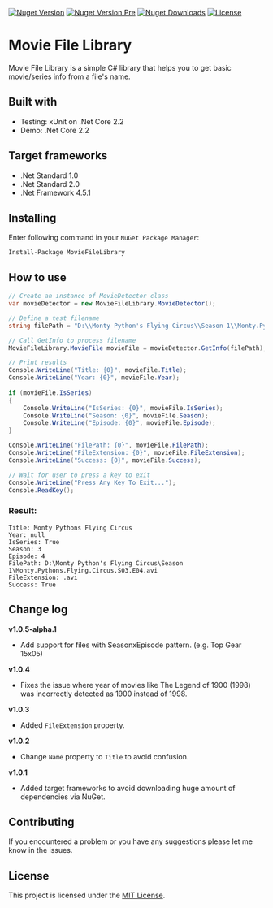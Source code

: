 [![Nuget Version][nuget-shield]][nuget]
[![Nuget Version Pre][nuget-shield-pre]][nuget-pre]
[![Nuget Downloads][nuget-shield-downloads]][nuget]
[![License][license-shield]](LICENSE)

# Movie File Library
Movie File Library is a simple C# library that helps you to get basic movie/series info from a file's name.

## Built with
- Testing: xUnit on .Net Core 2.2
- Demo: .Net Core 2.2

## Target frameworks
- .Net Standard 1.0
- .Net Standard 2.0
- .Net Framework 4.5.1

## Installing
Enter following command in your ```NuGet Package Manager```:
```
Install-Package MovieFileLibrary
```

## How to use

```csharp
// Create an instance of MovieDetector class
var movieDetector = new MovieFileLibrary.MovieDetector();

// Define a test filename
string filePath = "D:\\Monty Python's Flying Circus\\Season 1\\Monty.Pythons.Flying.Circus.S03.E04.avi";

// Call GetInfo to process filename
MovieFileLibrary.MovieFile movieFile = movieDetector.GetInfo(filePath);

// Print results
Console.WriteLine("Title: {0}", movieFile.Title);
Console.WriteLine("Year: {0}", movieFile.Year);
    
if (movieFile.IsSeries)
{
    Console.WriteLine("IsSeries: {0}", movieFile.IsSeries);
    Console.WriteLine("Season: {0}", movieFile.Season);
    Console.WriteLine("Episode: {0}", movieFile.Episode);
}

Console.WriteLine("FilePath: {0}", movieFile.FilePath);
Console.WriteLine("FileExtension: {0}", movieFile.FileExtension);
Console.WriteLine("Success: {0}", movieFile.Success);   

// Wait for user to press a key to exit
Console.WriteLine("Press Any Key To Exit...");
Console.ReadKey();
```
### Result:
```
Title: Monty Pythons Flying Circus
Year: null
IsSeries: True
Season: 3
Episode: 4
FilePath: D:\Monty Python's Flying Circus\Season 1\Monty.Pythons.Flying.Circus.S03.E04.avi
FileExtension: .avi
Success: True
```

## Change log
**v1.0.5-alpha.1**
- Add support for files with SeasonxEpisode pattern. (e.g. Top Gear 15x05)

**v1.0.4**
- Fixes the issue where year of movies like The Legend of 1900 (1998) was incorrectly detected as 1900 instead of 1998.
 
**v1.0.3**
- Added ```FileExtension``` property.

**v1.0.2**
- Change ```Name``` property to ```Title``` to avoid confusion.

**v1.0.1**
- Added target frameworks to avoid downloading huge amount of dependencies via NuGet.

## Contributing
If you encountered a problem or you have any suggestions please let me know in the issues.

## License
This project is licensed under the [MIT License](LICENSE).

[nuget]: https://www.nuget.org/packages/MovieFileLibrary
[nuget-pre]: https://www.nuget.org/packages/MovieFileLibrary/absoluteLatest
[nuget-shield]: https://img.shields.io/nuget/v/MovieFileLibrary.svg?style=flat
[nuget-shield-pre]: https://img.shields.io/nuget/vpre/MovieFileLibrary?label=nuget-preview
[nuget-shield-downloads]: https://img.shields.io/nuget/dt/MovieFileLibrary?color=red
[license-shield]: https://img.shields.io/github/license/peymanr34/movie-file-library.svg?style=flat
